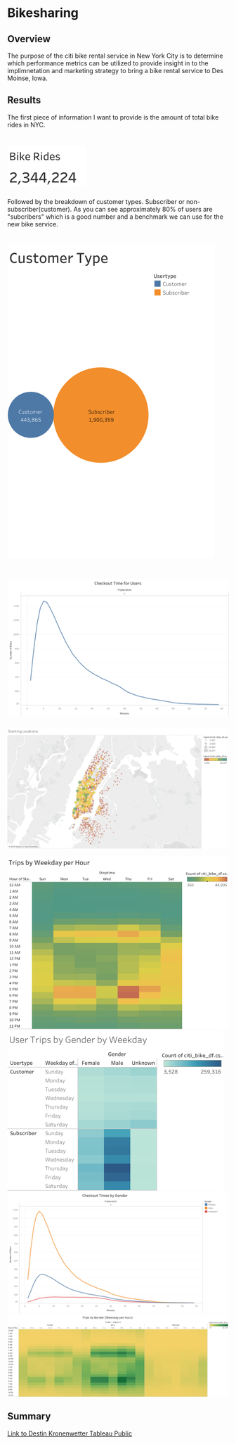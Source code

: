 # Bikesharing
## Overview
The purpose of the citi bike rental service in New York City is to determine which performance metrics can be utilized to provide insight in to the implimnetation and marketing strategy to bring a bike rental service to Des Moinse, Iowa. 
## Results
The first piece of information I want to provide is the amount of total bike rides in NYC.
# ![](Images/Bike%20Rides.png)
Followed by the breakdown of customer types. Subscriber or non-subscriber(customer). As you can see approximately 80% of users are "subcribers" which is a good number and a benchmark we can use for the new bike service.
# ![](Images/Customer%20Type.png)

# ![](Images/Checkout%20Time%20for%20Users.png)
![](Images/Starting%20Locations.png)

![](Images/Trips%20by%20Weekday%20per%20Hour.png)
![](Images/User%20Trips%20by%20Gender%20by%20Weekday.png)
![](Images/Checkout%20Times%20by%20Gender.png)
![](Images/Trips%20by%20Gender%20(Weekday%20per%20Hour).png)
## Summary 
[Link to Destin Kronenwetter Tableau Public](https://public.tableau.com/app/profile/destin.kronenwetter6350/viz/Challenge15_16757977793120/Dashboard1Users?publish=yes)
